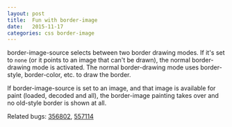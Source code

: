 ```yaml
---
layout: post
title:  Fun with border-image
date:   2015-11-17
categories: css border-image
---
```


border-image-source selects between two border drawing modes. If it's
set to `none` (or it points to an image that can't be drawn), the
normal border-drawing mode is activated. The normal border-drawing
mode uses border-style, border-color, etc. to draw the border.

If border-image-source is set to an image, and that image is available
for paint (loaded, decoded and all), the border-image painting takes
over and no old-style border is shown at all.

Related bugs: [356802], [557114]

[356802]: https://code.google.com/p/chromium/issues/detail?id=356802
[557114]: https://code.google.com/p/chromium/issues/detail?id=557114
